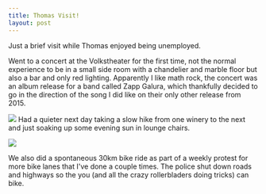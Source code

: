 ```yaml
---
title: Thomas Visit!
layout: post
---
```


Just a brief visit while Thomas enjoyed being unemployed.

Went to a concert at the Volkstheater for the first time, not the normal experience to be in a small side room with a chandelier and marble floor but also a bar and only red lighting.
Apparently I like math rock, the concert was an album release for a band called Zapp Galura, which thankfully decided to go in the direction of the song I did like on their only other release from 2015.

![]({{site.baseurl}}/assets/images/thomas/volks.jpg)
Had a quieter next day taking a slow hike from one winery to the next and just soaking up some evening sun in lounge chairs.

![]({{site.baseurl}}/assets/images/thomas/heuriger.jpg)

We also did a spontaneous 30km bike ride as part of a weekly protest for more bike lanes that I've done a couple times.
The police shut down roads and highways so the you (and all the crazy rollerbladers doing tricks) can bike.
